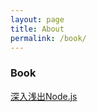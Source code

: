 ```yaml
---
layout: page
title: About
permalink: /book/
---
```



### Book

[深入浅出Node.js](/book/深入浅出Node.js.pdf)	
